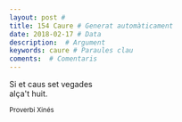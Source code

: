 ```yaml
---
layout: post #
title: 154 Caure # Generat automàticament
date: 2018-02-17 # Data
description:  # Argument
keywords: caure # Paraules clau
coments:  # Comentaris
---
```


Si et caus set vegades <br />
alça't huit. <br />

<small>Proverbi Xinés</small>
